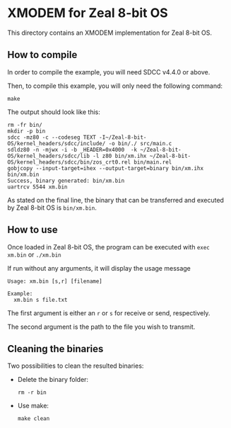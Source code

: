 # XMODEM for Zeal 8-bit OS

This directory contains an XMODEM implementation for Zeal 8-bit OS.

## How to compile

In order to compile the example, you will need SDCC v4.4.0 or above.

Then, to compile this example, you will only need the following command:

```shell
make
```

The output should look like this:

```shell
rm -fr bin/
mkdir -p bin
sdcc -mz80 -c --codeseg TEXT -I~/Zeal-8-bit-OS/kernel_headers/sdcc/include/ -o bin/./ src/main.c
sdldz80 -n -mjwx -i -b _HEADER=0x4000  -k ~/Zeal-8-bit-OS/kernel_headers/sdcc/lib -l z80 bin/xm.ihx ~/Zeal-8-bit-OS/kernel_headers/sdcc/bin/zos_crt0.rel bin/main.rel
gobjcopy --input-target=ihex --output-target=binary bin/xm.ihx bin/xm.bin
Success, binary generated: bin/xm.bin
uartrcv 5544 xm.bin
```

As stated on the final line, the binary that can be transferred and executed by Zeal 8-bit OS is `bin/xm.bin`.

## How to use

Once loaded in Zeal 8-bit OS, the program can be executed with `exec xm.bin` or `./xm.bin`

If run without any arguments, it will display the usage message

```text
Usage: xm.bin [s,r] [filename]

Example:
  xm.bin s file.txt
```

The first argument is either an `r` or `s` for receive or send, respectively.

The second argument is the path to the file you wish to transmit.

## Cleaning the binaries

Two possibilities to clean the resulted binaries:

* Delete the binary folder:

    ```shell
    rm -r bin
    ```

* Use make:

    ```shell
    make clean
    ```
